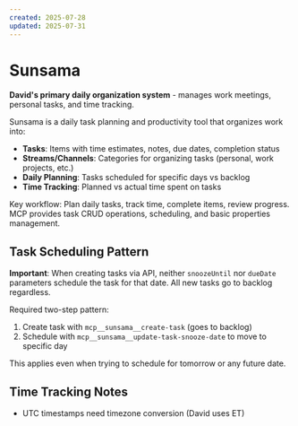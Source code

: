 ```yaml
---
created: 2025-07-28
updated: 2025-07-31
---
```


# Sunsama

**David's primary daily organization system** - manages work meetings, personal tasks, and time tracking.

Sunsama is a daily task planning and productivity tool that organizes work into:

- **Tasks**: Items with time estimates, notes, due dates, completion status
- **Streams/Channels**: Categories for organizing tasks (personal, work projects, etc.)
- **Daily Planning**: Tasks scheduled for specific days vs backlog
- **Time Tracking**: Planned vs actual time spent on tasks

Key workflow: Plan daily tasks, track time, complete items, review progress.
MCP provides task CRUD operations, scheduling, and basic properties management.

## Task Scheduling Pattern

**Important**: When creating tasks via API, neither `snoozeUntil` nor `dueDate` parameters schedule the task for that date. All new tasks go to backlog regardless.

Required two-step pattern:

1. Create task with `mcp__sunsama__create-task` (goes to backlog)
2. Schedule with `mcp__sunsama__update-task-snooze-date` to move to specific day

This applies even when trying to schedule for tomorrow or any future date.

## Time Tracking Notes

- UTC timestamps need timezone conversion (David uses ET)


